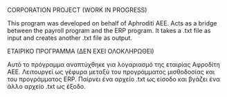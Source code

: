 CORPORATION PROJECT (WORK IN PROGRESS)

This program was developed on behalf of Aphroditi AEE. 
Acts as a bridge between the payroll program and the ERP program.
It takes a .txt file as input and creates another .txt file as output.


ΕΤΑΙΡΙΚΟ ΠΡΟΓΡΑΜΜΑ (ΔΕΝ ΕΧΕΙ ΟΛΟΚΛΗΡΩΘΕΙ)

Αυτό το πρόγραμμα αναπτύχθηκε για λογαριασμό της εταιρίας Αφροδίτη ΑΕΕ. 
Λειτουργεί ως γέφυρα μεταξύ του προγράμματος μισθοδοσίας και του προγράμματος ERP.
Παίρνει ένα αρχείο .txt ως είσοδο και βγάζει ένα άλλο αρχείο .txt ως έξοδο.
